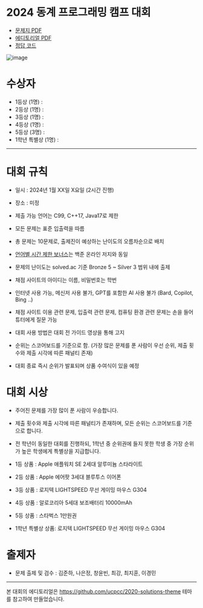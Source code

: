 # 2024 동계 프로그래밍 캠프 대회

- [문제지 PDF](docs/programming_camp_2024_problemset.pdf)
- [에디토리얼 PDF](docs/programming_camp_2024_editorial.pdf)
- [정답 코드](https://github.com/HSU-CSE/hsupc-2023-programming-camp/tree/main/solutions)

![image](/assets/image.png)

# 수상자

- 1등상 (1명) : 
- 2등상 (1명) : 
- 3등상 (1명) : 
- 4등상 (1명) : 
- 5등상 (3명) :
- 1학년 특별상 (1명) :

---

# 대회 규칙

- 일시 : 2024년 1월 XX일 X요일 (2시간 진행)
- 장소 : 미정

- 제출 가능 언어는 C99, C++17, Java17로 제한
- 모든 문제는 표준 입출력을 따름
- 총 문제는 10문제로, 출제진이 예상하는 난이도의 오름차순으로 배치
- [언어별 시간 제한 보너스](https://help.acmicpc.net/language)는 백준 온라인 저지와 동일
- 문제의 난이도는 solved.ac 기준 Bronze 5 ~ Silver 3 범위 내에 출제
- 채점 사이트의 아이디는 이름, 비밀번호는 학번
- 인터넷 사용 가능, 메신저 사용 불가, GPT를 포함한 AI 사용 불가 (Bard, Copilot, Bing ..)
- 채점 사이트 이용 관련 문제, 입출력 관련 문제, 컴퓨팅 환경 관련 문제는 손을 들어 튜터에게 질문 가능
- 대회 사용 방법은 대회 전 가이드 영상을 통해 고지
- 순위는 스코어보드를 기준으로 함. (가장 많은 문제를 푼 사람이 우선 순위, 제출 횟수와 제출 시각에 따른 패널티 존재)
- 대회 종료 즉시 순위가 발표되며 상품 수여식이 있을 예정

# 대회 시상

- 주어진 문제를 가장 많이 푼 사람이 우승합니다.
- 제출 횟수와 제출 시각에 따른 패널티가 존재하며, 모든 순위는 스코어보드를 기준으로 합니다.
- 전 학년이 동일한 대회를 진행하되, 1학년 중 순위권에 들지 못한 학생 중 가장 순위가 높은 학생에게 특별상을 지급합니다.

- 1등 상품 : Apple 애플워치 SE 2세대 알루미늄 스타라이트
- 2등 상품 : Apple 에어팟 3세대 블루투스 이어폰
- 3등 상품 : 로지텍 LIGHTSPEED 무선 게이밍 마우스 G304
- 4등 상품 : 알로코리아 5세대 보조배터리 10000mAh
- 5등 상품 : 스타벅스 1만원권
- 1학년 특별상 상품: 로지텍 LIGHTSPEED 무선 게이밍 마우스 G304

# 출제자

- 문제 출제 및 검수 : 김준하, 나은정, 창윤빈, 최강, 최지훈, 이경민

---

본 대회의 에디토리얼은 https://github.com/ucpcc/2020-solutions-theme 테마를 참고하여 만들었습니다.
